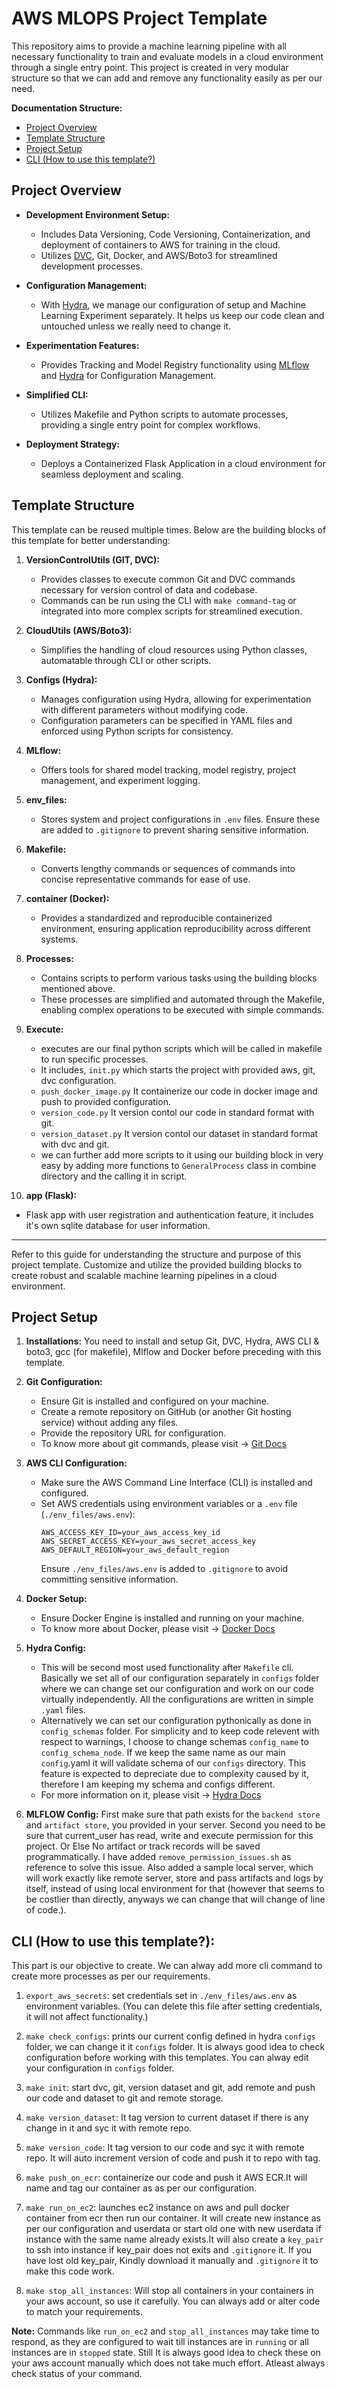 # AWS MLOPS Project Template

This repository aims to provide a machine learning pipeline with all necessary functionality to train and evaluate models in a cloud environment through a single entry point.
This project is created in very modular structure so that we can add and remove any functionality easily as per our need.

**Documentation Structure:**

- [Project Overview](#project-overview)
- [Template Structure](#template-structure)
- [Project Setup](#project-setup)
- [CLI (How to use this template?)](#cli-how-to-use-this-template)

## <a id="project-overview">Project Overview</a>

- **Development Environment Setup:**
  - Includes Data Versioning, Code Versioning, Containerization, and deployment of containers to AWS for training in the cloud.
  - Utilizes [DVC](https://dvc.org/), Git, Docker, and AWS/Boto3 for streamlined development processes.

- **Configuration Management:**
   - With [Hydra](https://hydra.cc/docs/intro/), we manage our configuration of setup and Machine Learning Experiment separately. It helps us keep our code clean and untouched unless we really need to change it.

- **Experimentation Features:**
  - Provides Tracking and Model Registry functionality using [MLflow](https://mlflow.org/) and [Hydra](https://hydra.cc/) for Configuration Management.

- **Simplified CLI:**
  - Utilizes Makefile and Python scripts to automate processes, providing a single entry point for complex workflows.

- **Deployment Strategy:**
  - Deploys a Containerized Flask Application in a cloud environment for seamless deployment and scaling.

## <a id="template-structure">Template Structure</a>

This template can be reused multiple times. Below are the building blocks of this template for better understanding:

1. **VersionControlUtils (GIT, DVC):**
   - Provides classes to execute common Git and DVC commands necessary for version control of data and codebase.
   - Commands can be run using the CLI with `make command-tag` or integrated into more complex scripts for streamlined execution.

2. **CloudUtils (AWS/Boto3):**
   - Simplifies the handling of cloud resources using Python classes, automatable through CLI or other scripts.

3. **Configs (Hydra):**
   - Manages configuration using Hydra, allowing for experimentation with different parameters without modifying code.
   - Configuration parameters can be specified in YAML files and enforced using Python scripts for consistency.

4. **MLflow:**
   - Offers tools for shared model tracking, model registry, project management, and experiment logging.

5. **env_files:**
   - Stores system and project configurations in `.env` files. Ensure these are added to `.gitignore` to prevent sharing sensitive information.

6. **Makefile:**
   - Converts lengthy commands or sequences of commands into concise representative commands for ease of use.

7. **container (Docker):**
   - Provides a standardized and reproducible containerized environment, ensuring application reproducibility across different systems.

8. **Processes:**
   - Contains scripts to perform various tasks using the building blocks mentioned above.
   - These processes are simplified and automated through the Makefile, enabling complex operations to be executed with simple commands.

9. **Execute:**
   - executes are our final python scripts which will be called in makefile to run specific processes.
   - It includes, `init.py` which starts the project with provided aws, git, dvc configuration.
   - `push_docker_image.py` It containerize our code in docker image and push to provided configuration.
   - `version_code.py` It version contol our code in standard format with git.
   - `version_dataset.py` It version contol our dataset in standard format with dvc and git.
   - we can further add more scripts to it using our building block in very easy by adding more functions to `GeneralProcess` class in combine directory and the calling it in script. 

10. **app (Flask):**
   - Flask app with user registration and authentication feature, it includes it's own sqlite database for user information.

---

Refer to this guide for understanding the structure and purpose of this project template. Customize and utilize the provided building blocks to create robust and scalable machine learning pipelines in a cloud environment.

## <a id="project-setup">Project Setup</a>

1. **Installations:**
   You need to install and setup Git, DVC, Hydra, AWS CLI & boto3, gcc (for makefile), Mlflow and Docker before preceding with this template.

2. **Git Configuration:**
   - Ensure Git is installed and configured on your machine.
   - Create a remote repository on GitHub (or another Git hosting service) without adding any files.
   - Provide the repository URL for configuration.
   - To know more about git commands, please visit -> [Git Docs](https://git-scm.com/docs)

3. **AWS CLI Configuration:**
   - Make sure the AWS Command Line Interface (CLI) is installed and configured.
   - Set AWS credentials using environment variables or a `.env` file (`./env_files/aws.env`):
     ```plaintext
     AWS_ACCESS_KEY_ID=your_aws_access_key_id
     AWS_SECRET_ACCESS_KEY=your_aws_secret_access_key
     AWS_DEFAULT_REGION=your_aws_default_region
     ```
     Ensure `./env_files/aws.env` is added to `.gitignore` to avoid committing sensitive information.

4. **Docker Setup:**
   - Ensure Docker Engine is installed and running on your machine.
   - To know more about Docker, please visit -> [Docker Docs](https://docs.docker.com/)

5. **Hydra Config:**
   - This will be second most used functionality after `Makefile` cli. Basically we set all of our configuration separately in `configs` folder where we can change set our configuration and work on our code virtually independently. All the configurations are written in simple `.yaml` files.
   - Alternatively we can set our configuration pythonically as done in `config_schemas` folder. For simplicity and to keep code relevent with respect to warnings, I choose to change schemas `config_name` to `config_schema_node`. If we keep the same name as our main `config`.yaml it will validate schema of our `configs` directory. This feature is expected to depreciate due to complexity caused by it, therefore I am keeping my schema and configs different.
   - For more information on it, please visit -> [Hydra Docs](https://hydra.cc/docs/intro/)

6. **MLFLOW Config:**
   First make sure that path exists for the `backend store` and `artifact store`, you provided in your server.
   Second you need to be sure that current_user has read, write and execute permission for this project. Or Else No artifact or track records will be saved programmatically.
   I have added `remove_permission_issues.sh` as reference to solve this issue. Also added a sample local server, which will work exactly like remote server, store and pass artifacts and logs by itself, instead of using local environment for that (however that seems to be costlier than directly, anyways we can change that will change of line of code.).

## <a id="cli-how-to-use-this-template">CLI (How to use this template?):</a>
This part is our objective to create. We can alway add more cli command to create more processes as per our requirements.

   1. `export_aws_secrets`: set credentials set in `./env_files/aws.env` as environment variables. (You can delete this file after setting credentials, it will not affect functionality.)

   2. `make check_configs`: prints our current config defined in hydra `configs` folder, we can change it it `configs` folder. It is always good idea to check configuration before working with this templates. You can alway edit your configuration in `configs` folder.

   3. `make init`: start dvc, git, version dataset and git, add remote and push our code and dataset to git and remote storage.

   4. `make version_dataset`: It tag version to current dataset if there is any change in it and syc it with remote repo.

   5. `make version_code`: It tag version to our code and syc it with remote repo. It will auto increment version of code and push it to repo with tag.

   6. `make push_on_ecr`: containerize our code and push it AWS ECR.It will name and tag our container as as per our configuration.

   7. `make run_on_ec2`: launches ec2 instance on aws and pull docker container from ecr then run our container.
   It will create new instance as per our configuration and userdata or start old one with new userdata if instance with the same name already exists.It will also create a `key_pair` to ssh into instance if key_pair does not exits and `.gitignore` it. If you have lost old key_pair, Kindly download it manually and `.gitignore` it to make this code work.

   8. `make stop_all_instances`: Will stop all containers in your containers in your aws account, so use it carefully. You can always add or alter code to match your requirements.

**Note:** Commands like `run_on_ec2` and `stop_all_instances` may take time to respond, as they are configured to wait till instances are in `running` or all instances are in `stopped` state. Still It is always good idea to check these on your aws account manually which does not take much effort. Atleast always check status of your command.